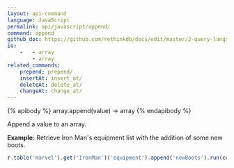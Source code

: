 ```yaml
---
layout: api-command 
language: JavaScript
permalink: api/javascript/append/
command: append 
github_doc: https://github.com/rethinkdb/docs/edit/master/2-query-language/api/javascript/document-manipulation/append.md
io:
    -   - array
        - array
related_commands:
    prepend: prepend/
    insertAt: insert_at/
    deleteAt: delete_at/
    changeAt: change_at/
---
```

{% apibody %}
array.append(value) &rarr; array
{% endapibody %}

Append a value to an array.

__Example:__ Retrieve Iron Man's equipment list with the addition of some new boots.

```js
r.table('marvel').get('IronMan')('equipment').append('newBoots').run(conn, callback)
```


